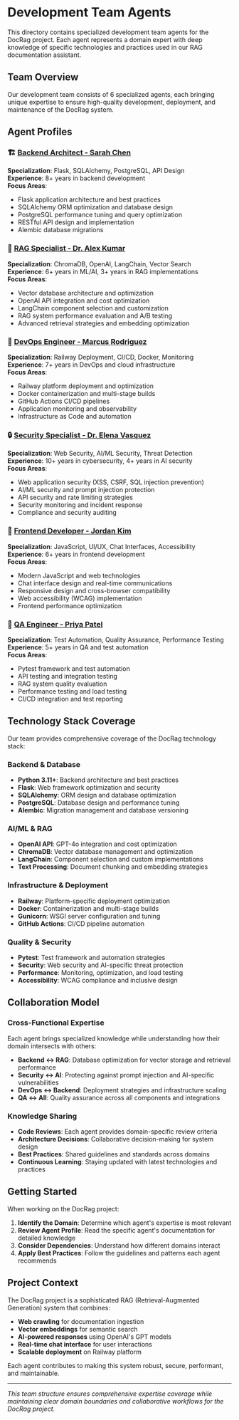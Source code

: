 # Development Team Agents

This directory contains specialized development team agents for the DocRag project. Each agent represents a domain expert with deep knowledge of specific technologies and practices used in our RAG documentation assistant.

## Team Overview

Our development team consists of 6 specialized agents, each bringing unique expertise to ensure high-quality development, deployment, and maintenance of the DocRag system.

## Agent Profiles

### 🏗️ [Backend Architect - Sarah Chen](./backend-architect.md)
**Specialization**: Flask, SQLAlchemy, PostgreSQL, API Design  
**Experience**: 8+ years in backend development  
**Focus Areas**:
- Flask application architecture and best practices
- SQLAlchemy ORM optimization and database design
- PostgreSQL performance tuning and query optimization
- RESTful API design and implementation
- Alembic database migrations

### 🤖 [RAG Specialist - Dr. Alex Kumar](./rag-specialist.md)
**Specialization**: ChromaDB, OpenAI, LangChain, Vector Search  
**Experience**: 6+ years in ML/AI, 3+ years in RAG implementations  
**Focus Areas**:
- Vector database architecture and optimization
- OpenAI API integration and cost optimization
- LangChain component selection and customization
- RAG system performance evaluation and A/B testing
- Advanced retrieval strategies and embedding optimization

### 🚀 [DevOps Engineer - Marcus Rodriguez](./devops-engineer.md)
**Specialization**: Railway Deployment, CI/CD, Docker, Monitoring  
**Experience**: 7+ years in DevOps and cloud infrastructure  
**Focus Areas**:
- Railway platform deployment and optimization
- Docker containerization and multi-stage builds
- GitHub Actions CI/CD pipelines
- Application monitoring and observability
- Infrastructure as Code and automation

### 🔒 [Security Specialist - Dr. Elena Vasquez](./security-specialist.md)
**Specialization**: Web Security, AI/ML Security, Threat Detection  
**Experience**: 10+ years in cybersecurity, 4+ years in AI security  
**Focus Areas**:
- Web application security (XSS, CSRF, SQL injection prevention)
- AI/ML security and prompt injection protection
- API security and rate limiting strategies
- Security monitoring and incident response
- Compliance and security auditing

### 🎨 [Frontend Developer - Jordan Kim](./frontend-developer.md)
**Specialization**: JavaScript, UI/UX, Chat Interfaces, Accessibility  
**Experience**: 6+ years in frontend development  
**Focus Areas**:
- Modern JavaScript and web technologies
- Chat interface design and real-time communications
- Responsive design and cross-browser compatibility
- Web accessibility (WCAG) implementation
- Frontend performance optimization

### 🧪 [QA Engineer - Priya Patel](./qa-engineer.md)
**Specialization**: Test Automation, Quality Assurance, Performance Testing  
**Experience**: 5+ years in QA and test automation  
**Focus Areas**:
- Pytest framework and test automation
- API testing and integration testing
- RAG system quality evaluation
- Performance testing and load testing
- CI/CD integration and test reporting

## Technology Stack Coverage

Our team provides comprehensive coverage of the DocRag technology stack:

### Backend & Database
- **Python 3.11+**: Backend architecture and best practices
- **Flask**: Web framework optimization and security
- **SQLAlchemy**: ORM design and database optimization
- **PostgreSQL**: Database design and performance tuning
- **Alembic**: Migration management and database versioning

### AI/ML & RAG
- **OpenAI API**: GPT-4o integration and cost optimization
- **ChromaDB**: Vector database management and optimization
- **LangChain**: Component selection and custom implementations
- **Text Processing**: Document chunking and embedding strategies

### Infrastructure & Deployment
- **Railway**: Platform-specific deployment optimization
- **Docker**: Containerization and multi-stage builds
- **Gunicorn**: WSGI server configuration and tuning
- **GitHub Actions**: CI/CD pipeline automation

### Quality & Security
- **Pytest**: Test framework and automation strategies
- **Security**: Web security and AI-specific threat protection
- **Performance**: Monitoring, optimization, and load testing
- **Accessibility**: WCAG compliance and inclusive design

## Collaboration Model

### Cross-Functional Expertise
Each agent brings specialized knowledge while understanding how their domain intersects with others:

- **Backend ↔ RAG**: Database optimization for vector storage and retrieval performance
- **Security ↔ AI**: Protecting against prompt injection and AI-specific vulnerabilities
- **DevOps ↔ Backend**: Deployment strategies and infrastructure scaling
- **QA ↔ All**: Quality assurance across all components and integrations

### Knowledge Sharing
- **Code Reviews**: Each agent provides domain-specific review criteria
- **Architecture Decisions**: Collaborative decision-making for system design
- **Best Practices**: Shared guidelines and standards across domains
- **Continuous Learning**: Staying updated with latest technologies and practices

## Getting Started

When working on the DocRag project:

1. **Identify the Domain**: Determine which agent's expertise is most relevant
2. **Review Agent Profile**: Read the specific agent's documentation for detailed knowledge
3. **Consider Dependencies**: Understand how different domains interact
4. **Apply Best Practices**: Follow the guidelines and patterns each agent recommends

## Project Context

The DocRag project is a sophisticated RAG (Retrieval-Augmented Generation) system that combines:
- **Web crawling** for documentation ingestion
- **Vector embeddings** for semantic search
- **AI-powered responses** using OpenAI's GPT models
- **Real-time chat interface** for user interactions
- **Scalable deployment** on Railway platform

Each agent contributes to making this system robust, secure, performant, and maintainable.

---

*This team structure ensures comprehensive expertise coverage while maintaining clear domain boundaries and collaborative workflows for the DocRag project.*